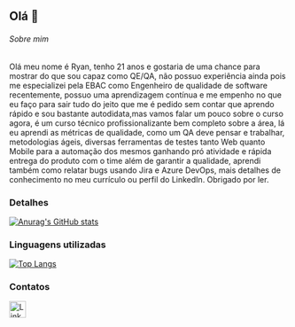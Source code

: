## Olá 👋

###### Sobre mim
Olá meu nome é Ryan, tenho 21 anos e gostaria de uma chance para mostrar do que sou capaz como QE/QA, não possuo experiência ainda pois me especializei pela EBAC como Engenheiro de qualidade de software recentemente, possuo uma aprendizagem contínua e me empenho no que eu faço para sair tudo do jeito que me é pedido sem contar que aprendo rápido e sou bastante autodidata,mas vamos falar um pouco sobre o curso agora, é um curso técnico profissionalizante bem completo sobre a área, lá eu aprendi as métricas de qualidade, como um QA deve pensar e trabalhar, metodologias ágeis, diversas ferramentas de testes tanto Web quanto Mobile para a automação dos mesmos ganhando pró atividade e rápida entrega do produto com o time além de garantir a qualidade, aprendi também como relatar bugs usando Jira e Azure DevOps, mais detalhes de conhecimento no meu currículo ou perfil do LinkedIn. Obrigado por ler. 

### Detalhes

[![Anurag's GitHub stats](https://github-readme-stats.vercel.app/api?username=ryanzadin&show_icons=true&theme=dark)](https://github.com/anuraghazra/github-readme-stats)

### Linguagens utilizadas

[![Top Langs](https://github-readme-stats.vercel.app/api/top-langs/?username=ryanzadin&layout=compact)](https://github.com/anuraghazra/github-readme-stats)

### Contatos

[<img src='https://img.shields.io/badge/LinkedIn-0077B5?style=for-the-badge&logo=linkedin&logoColor=white' alt='Linkedin' height='30'>](https://www.linkedin.com/in/ryan-moraes-qualidade-de-software/)
